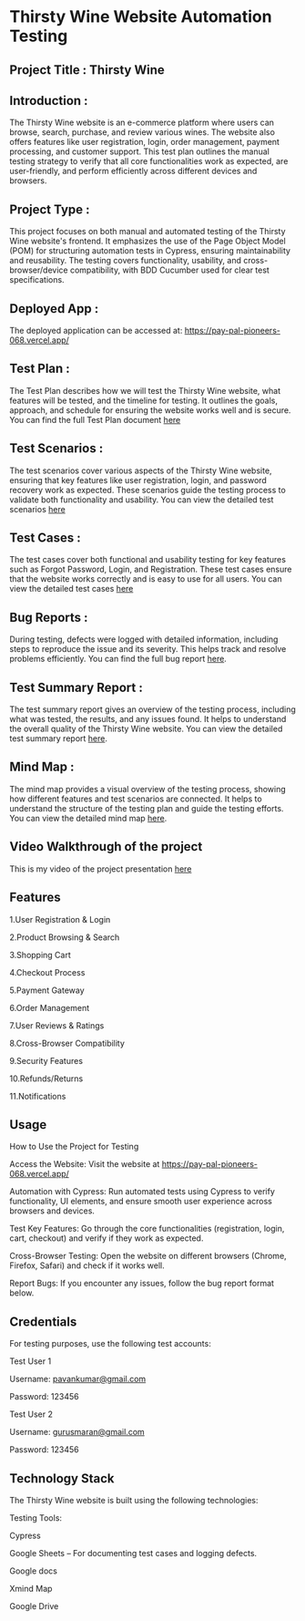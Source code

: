 # Thirsty Wine Website Automation Testing
## Project Title : Thirsty Wine

## Introduction :
  The Thirsty Wine website is an e-commerce platform where users can    browse, search, purchase, and review various wines. The website also offers features like user registration, login, order management, payment processing, and customer support. This test plan outlines the manual testing strategy to verify that all core functionalities work as expected, are user-friendly, and perform efficiently across different devices and browsers.

## Project Type :
  This project focuses on both manual and automated testing of the Thirsty Wine website's frontend. It emphasizes the use of the Page Object Model (POM) for structuring automation tests in Cypress, ensuring maintainability and reusability. The testing covers functionality, usability, and cross-browser/device compatibility, with BDD Cucumber used for clear test specifications.

## Deployed App :
The deployed application can be accessed at:
https://pay-pal-pioneers-068.vercel.app/

## Test Plan :
The Test Plan describes how we will test the Thirsty Wine website, what features will be tested, and the timeline for testing. It outlines the goals, approach, and schedule for ensuring the website works well and is secure. You can find the full Test Plan document [here](<https://docs.google.com/document/d/1sTgFGpwNxrWPENZp-Xehb-ejBaz0CXynoMex8dUoxPg/edit?usp=sharing>)

## Test Scenarios :
The test scenarios cover various aspects of the Thirsty Wine website, ensuring that key features like user registration, login, and password recovery work as expected. These scenarios guide the testing process to validate both functionality and usability.
You can view the detailed test scenarios [here](<https://docs.google.com/spreadsheets/d/11EHqtb8CZ3cPPZfe-UWFzOSjrDRmWgNnHcYHfIqC2OY/edit?usp=sharing>)

## Test Cases :
The test cases cover both functional and usability testing for key features such as Forgot Password, Login, and Registration. These test cases ensure that the website works correctly and is easy to use for all users.
You can view the detailed test cases [here](<https://docs.google.com/spreadsheets/d/1iai-STFT_bzRiCpnqQi4kfpqoStItdKwIlDWoByrfXM/edit?usp=sharing>)

## Bug Reports :
During testing, defects were logged with detailed information, including steps to reproduce the issue and its severity. This helps track and resolve problems efficiently.
You can find the full bug report [here](<https://docs.google.com/spreadsheets/d/1I3BFk2jcgnKkmbG65urGS1jD0z7Ln5q3/edit?usp=sharing&ouid=110433349378414708907&rtpof=true&sd=true>).

## Test Summary Report :
The test summary report gives an overview of the testing process, including what was tested, the results, and any issues found. It helps to understand the overall quality of the Thirsty Wine website.
You can view the detailed test summary report [here](<https://docs.google.com/document/d/1LgA5Ttm40eIcmWKbAgtdkD-pVXXOrEz0oCF_C-edTZU/edit?usp=sharing>).

## Mind Map :
The mind map provides a visual overview of the testing process, showing how different features and test scenarios are connected. It helps to understand the structure of the testing plan and guide the testing efforts.
You can view the detailed mind map [here](<https://drive.google.com/file/d/13Iz3UMkh7mRoYaMnHWDgrIRbLAwPZ0wn/view?usp=sharing>).

## Video Walkthrough of the project
This is my video of the project presentation [here](<https://www.youtube.com/watch?v=eeuQV-VCghk>)


## Features

1.User Registration & Login

2.Product Browsing & Search

3.Shopping Cart

4.Checkout Process
 

5.Payment Gateway

6.Order Management

7.User Reviews & Ratings

8.Cross-Browser Compatibility

9.Security Features

10.Refunds/Returns

11.Notifications

## Usage
How to Use the Project for Testing

Access the Website: Visit the website at https://pay-pal-pioneers-068.vercel.app/

Automation with Cypress: Run automated tests using Cypress to verify functionality, UI elements, and ensure smooth user experience across browsers and devices.

Test Key Features: Go through the core functionalities (registration, login, cart, checkout) and verify if they work as expected.

Cross-Browser Testing: Open the website on different browsers (Chrome, Firefox, Safari) and check if it works well.

Report Bugs: If you encounter any issues, follow the bug report format below.

## Credentials
For testing purposes, use the following test accounts:

Test User 1

Username: pavankumar@gmail.com

Password: 123456

Test User 2

Username: gurusmaran@gmail.com

Password: 123456

## Technology Stack
The Thirsty Wine website is built using the following technologies:

Testing Tools:

Cypress

Google Sheets – For documenting test cases and logging defects.

Google docs

Xmind Map

Google Drive
